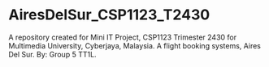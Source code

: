 # AiresDelSur_CSP1123_T2430
A repository created for Mini IT Project, CSP1123 Trimester 2430 for Multimedia University, Cyberjaya, Malaysia. A flight booking systems, Aires Del Sur. By: Group 5 TT1L.
